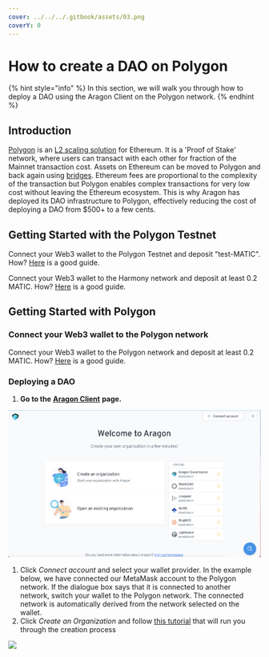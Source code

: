```yaml
---
cover: ../../../.gitbook/assets/03.png
coverY: 0
---
```


# How to create a DAO on Polygon

{% hint style="info" %}
In this section, we will walk you through how to deploy a DAO using the Aragon Client on the Polygon network.&#x20;
{% endhint %}

## Introduction

[Polygon](https://polygon.technology) is an [L2 scaling solution](https://ethereum.org/en/developers/docs/scaling/layer-2-rollups/) for Ethereum. It is a 'Proof of Stake' network, where users can transact with each other for fraction of the Mainnet transaction cost. Assets on Ethereum can be moved to Polygon and back again using [bridges](https://support.opensea.io/hc/en-us/articles/1500012881642-How-do-I-transfer-ETH-from-Ethereum-to-Polygon-). Ethereum fees are proportional to the complexity of the transaction but Polygon enables complex transactions for very low cost without leaving the Ethereum ecosystem. This is why Aragon has deployed its DAO infrastructure to Polygon, effectively reducing the cost of deploying a DAO from $500+ to a few cents.

## Getting Started with the Polygon Testnet

Connect your Web3 wallet to the Polygon Testnet and deposit "test-MATIC". How? [Here](../set-up-metamask/getting-started-with-mumbai-testnet.md) is a good guide.&#x20;

Connect your Web3 wallet to the Harmony network and deposit at least 0.2 MATIC. How? [Here](../set-up-metamask/getting-started-with-harmony.md) is a good guide.&#x20;

## Getting Started with Polygon

### **Connect your Web3 wallet to the Polygon network**

Connect your Web3 wallet to the Polygon network and deposit at least 0.2 MATIC. How? [Here](../set-up-metamask/getting-started-with-polygon.md) is a good guide.&#x20;

### Deploying a DAO

1. **Go to the** [**Aragon Client**](https://client.aragon.org/#/) **page.**

![](<../../../.gitbook/assets/file-WwpvtTSvLt (2).png>)

1. Click _Connect account_ and select your wallet provider. In the example below, we have connected our MetaMask account to the Polygon network. If the dialogue box says that it is connected to another network, switch your wallet to the Polygon network. The connected network is automatically derived from the network selected on the wallet.
2. Click _Create an Organization_ and follow [this tutorial](how-to-create-a-dao-using-aragon-client/) that will run you through the creation process

![](https://d33v4339jhl8k0.cloudfront.net/docs/assets/5c98a4fe0428633d2cf3fcf7/images/6139f3ebd3b029285070f569/file-MSqrvMAds0.png)
